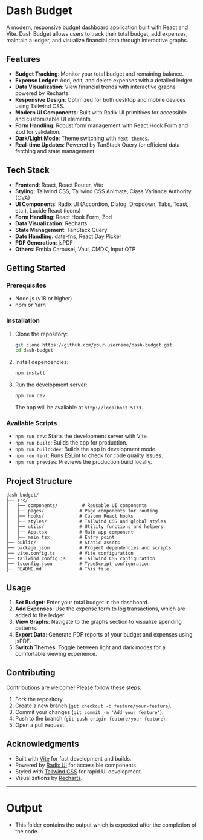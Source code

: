 # Dash Budget

A modern, responsive budget dashboard application built with React and Vite. Dash Budget allows users to track their total budget, add expenses, maintain a ledger, and visualize financial data through interactive graphs.

## Features

- **Budget Tracking**: Monitor your total budget and remaining balance.
- **Expense Ledger**: Add, edit, and delete expenses with a detailed ledger.
- **Data Visualization**: View financial trends with interactive graphs powered by Recharts.
- **Responsive Design**: Optimized for both desktop and mobile devices using Tailwind CSS.
- **Modern UI Components**: Built with Radix UI primitives for accessible and customizable UI elements.
- **Form Handling**: Robust form management with React Hook Form and Zod for validation.
- **Dark/Light Mode**: Theme switching with `next-themes`.
- **Real-time Updates**: Powered by TanStack Query for efficient data fetching and state management.

## Tech Stack

- **Frontend**: React, React Router, Vite
- **Styling**: Tailwind CSS, Tailwind CSS Animate, Class Variance Authority (CVA)
- **UI Components**: Radix UI (Accordion, Dialog, Dropdown, Tabs, Toast, etc.), Lucide React (icons)
- **Form Handling**: React Hook Form, Zod
- **Data Visualization**: Recharts
- **State Management**: TanStack Query
- **Date Handling**: date-fns, React Day Picker
- **PDF Generation**: jsPDF
- **Others**: Embla Carousel, Vaul, CMDK, Input OTP

## Getting Started

### Prerequisites

- Node.js (v18 or higher)
- npm or Yarn

### Installation

1. Clone the repository:

   ```bash
   git clone https://github.com/your-username/dash-budget.git
   cd dash-budget
   ```

2. Install dependencies:

   ```bash
   npm install
   ```

3. Run the development server:

   ```bash
   npm run dev
   ```

   The app will be available at `http://localhost:5173`.

### Available Scripts

- `npm run dev`: Starts the development server with Vite.
- `npm run build`: Builds the app for production.
- `npm run build:dev`: Builds the app in development mode.
- `npm run lint`: Runs ESLint to check for code quality issues.
- `npm run preview`: Previews the production build locally.

## Project Structure

```
dash-budget/
├── src/
│   ├── components/         # Reusable UI components
│   ├── pages/             # Page components for routing
│   ├── hooks/             # Custom React hooks
│   ├── styles/            # Tailwind CSS and global styles
│   ├── utils/             # Utility functions and helpers
│   ├── App.tsx            # Main app component
│   ├── main.tsx           # Entry point
├── public/                # Static assets
├── package.json           # Project dependencies and scripts
├── vite.config.ts         # Vite configuration
├── tailwind.config.js     # Tailwind CSS configuration
├── tsconfig.json          # TypeScript configuration
├── README.md              # This file
```

## Usage

1. **Set Budget**: Enter your total budget in the dashboard.
2. **Add Expenses**: Use the expense form to log transactions, which are added to the ledger.
3. **View Graphs**: Navigate to the graphs section to visualize spending patterns.
4. **Export Data**: Generate PDF reports of your budget and expenses using jsPDF.
5. **Switch Themes**: Toggle between light and dark modes for a comfortable viewing experience.

## Contributing

Contributions are welcome! Please follow these steps:

1. Fork the repository.
2. Create a new branch (`git checkout -b feature/your-feature`).
3. Commit your changes (`git commit -m 'Add your feature'`).
4. Push to the branch (`git push origin feature/your-feature`).
5. Open a pull request.


## Acknowledgments

- Built with [Vite](https://vite.dev/) for fast development and builds.
- Powered by [Radix UI](https://www.radix-ui.com/) for accessible components.
- Styled with [Tailwind CSS](https://tailwindcss.com/) for rapid UI development.
- Visualizations by [Recharts](https://recharts.org/).

---

# Output
- This folder contains the output which is expected after the completion of the code.
